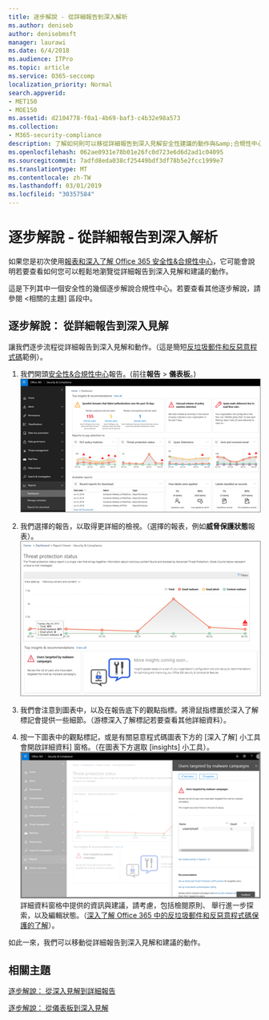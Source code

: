 ```yaml
---
title: 逐步解說 - 從詳細報告到深入解析
ms.author: deniseb
author: denisebmsft
manager: laurawi
ms.date: 6/4/2018
ms.audience: ITPro
ms.topic: article
ms.service: O365-seccomp
localization_priority: Normal
search.appverid:
- MET150
- MOE150
ms.assetid: d2104778-f0a1-4b69-baf3-c4b32e98a573
ms.collection:
- M365-security-compliance
description: 了解如何則可以移從詳細報告到深入見解安全性建議的動作與&amp;合規性中心。
ms.openlocfilehash: 062ae0931e78b01e26fc0d723e6d6d2ad1c04095
ms.sourcegitcommit: 7adfd8eda038cf25449bdf3df78b5e2fcc1999e7
ms.translationtype: MT
ms.contentlocale: zh-TW
ms.lasthandoff: 03/01/2019
ms.locfileid: "30357584"
---
```

# <a name="walkthrough---from-a-detailed-report-to-an-insight"></a>逐步解說 - 從詳細報告到深入解析

如果您是初次使用[報表和深入了解 Office 365 安全性&amp;合規性中心](reports-and-insights-in-security-and-compliance.md)，它可能會說明若要查看如何您可以輕鬆地瀏覽從詳細報告到深入見解和建議的動作。 
  
這是下列其中一個安全性的幾個逐步解說<b0></b0>合規性中心。若要查看其他逐步解說，請參閱 <<c1>相關的主題] 區段中。 
  
## <a name="walkthrough-from-a-detailed-report-to-an-insight"></a>逐步解說： 從詳細報告到深入見解

讓我們逐步流程從詳細報告到深入見解和動作。（這是簡短[反垃圾郵件和反惡意程式碼](anti-spam-and-anti-malware-protection.md)範例）。 
  
1. 我們開頭[安全性&amp;合規性中心](https://protection.office.com)報告。(前往**報告** \> **儀表板**。)<br/>![安全性&amp;合規性中心，移至報表\>儀表板](media/68f3bb7c-b4f7-4cca-904b-478643a93c94.png)
  
2. 我們選擇的報告，以取得更詳細的檢視。（選擇的報表，例如**威脅保護狀態**報表）。<br/>![顯示深入了解威脅保護狀態報表](media/f47d7dbd-816a-47ba-b8db-53919fbed192.png)
  
3. 我們會注意到圖表中，以及在報告底下的觀點指標。將滑鼠指標置於深入了解標記會提供一些細節。（游標深入了解標記若要查看其他詳細資料）。
    
4. 按一下圖表中的觀點標記，或是有關惡意程式碼圖表下方的 [深入了解] 小工具會開啟詳細資料] 窗格。（在圖表下方選取 [insights] 小工具）。<br/>![深入了解有關惡意程式碼的詳細資料](media/2c8bccc5-ca4e-4bb9-ad4c-55fcee0535b7.png)<br/>詳細資料窗格中提供的資訊與建議，請考慮，包括檢閱原則、 舉行進一步探索，以及編輯狀態。（[深入了解 Office 365 中的反垃圾郵件和反惡意程式碼保護的了解](anti-spam-and-anti-malware-protection.md)）。
    
如此一來，我們可以移動從詳細報告到深入見解和建議的動作。 
  
## <a name="related-topics"></a>相關主題

[逐步解說： 從深入見解到詳細報告](from-an-insight-to-a-detailed-report.md)
  
[逐步解說： 從儀表板到深入見解](from-a-dashboard-to-an-insight.md)
  

